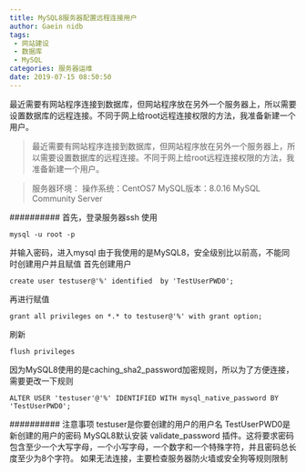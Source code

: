 ```yaml
---
title: MySQL8服务器配置远程连接用户
author: Gaein nidb
tags: 
 - 网站建设
 - 数据库
 - MySQL
categories: 服务器运维
date: 2019-07-15 08:50:50
---
```

最近需要有网站程序连接到数据库，但网站程序放在另外一个服务器上，所以需要设置数据库的远程连接。不同于网上给root远程连接权限的方法，我准备新建一个用户。
<!-- more -->
>最近需要有网站程序连接到数据库，但网站程序放在另外一个服务器上，所以需要设置数据库的远程连接。不同于网上给root远程连接权限的方法，我准备新建一个用户。

> 服务器环境：
操作系统：CentOS7
MySQL版本：8.0.16 MySQL Community Server 

########## 首先，登录服务器ssh
使用
``` 
mysql -u root -p
```
并输入密码，进入mysql
由于我使用的是MySQL8，安全级别比以前高，不能同时创建用户并且赋值
首先创建用户
``` 
create user testuser@'%' identified  by 'TestUserPWD0';
```
再进行赋值
``` 
grant all privileges on *.* to testuser@'%' with grant option;
```
刷新
``` 
flush privileges
```
因为MySQL8使用的是caching_sha2_password加密规则，所以为了方便连接，需要更改一下规则
``` 
ALTER USER 'testuser'@'%' IDENTIFIED WITH mysql_native_password BY 'TestUserPWD0';
```

########## 注意事项
testuser是你要创建的用户的用户名
TestUserPWD0是新创建的用户的密码
MySQL8默认安装 validate_password 插件。这将要求密码包含至少一个大写字母，一个小写字母，一个数字和一个特殊字符，并且密码总长度至少为8个字符。
如果无法连接，主要检查服务器防火墙或安全狗等规则限制
